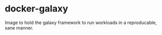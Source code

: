 # docker-galaxy
Image to hold the galaxy framework to run workloads in a reproducable, sane manner.
